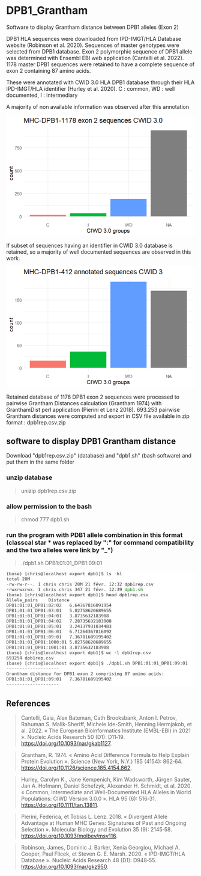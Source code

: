 # DPB1_Grantham
Software to display Grantham distance between DPB1 alleles (Exon 2)


DPB1 HLA sequences were downloaded from IPD-IMGT/HLA Database website (Robinson et al. 2020). Sequences of master genotypes were selected from DPB1 database. Exon 2 polymorphic sequence of DPB1 allele was determined with Ensembl EBI web application (Cantelli et al. 2022). 1178 master DPB1 sequences were retained to have a complete sequence of exon 2 containing 87 amino acids. 

These were annotated with CWID 3.0 HLA DPB1 database through their HLA IPD-IMGT/HLA identifier (Hurley et al. 2020).
C : common, 
WD : well documented, 
I : intermediary

A majority of non available information was observed after this annotation 

![total](https://github.com/cdesterke/DPB1_Grantham/blob/main/total.png)


If subset of sequences having an identifier in CWID 3.0 database is retained, so a majority of well documented sequences are observed in this work. 

![barplot](https://github.com/cdesterke/DPB1_Grantham/blob/main/barplot.png)

Retained database of 1178 DPB1 exon 2 sequences were processed to pairwise Grantham Distances calculation (Grantham 1974) with GranthamDist perl application  (Pierini et Lenz 2018). 693.253 pairwise Grantham distances were computed and export in CSV file available in zip format : dpb1rep.csv.zip


## software to display DPB1 Grantham distance
Download "dpb1rep.csv.zip" (database) and "dpb1.sh" (bash software) and put them in the same folder

### unzip database
> unizip dpb1rep.csv.zip

### allow permission to the bash 
> chmod 777 dpb1.sh

### run the program with PDB1 allele combination in this format (classcal star * was replaced by ":" for command compatibility and the two alleles were link by "_")
> ./dpb1.sh DPB1:01:01_DPB1:09:01

![screen](https://github.com/cdesterke/DPB1_Grantham/blob/main/screen.jpg)




## References 

> Cantelli, Gaia, Alex Bateman, Cath Brooksbank, Anton I. Petrov, Rahuman S. Malik-Sheriff, Michele Ide-Smith, Henning Hermjakob, et al. 2022. « The European Bioinformatics Institute (EMBL-EBI) in 2021 ». Nucleic Acids Research 50 (D1): D11‑19. https://doi.org/10.1093/nar/gkab1127.

> Grantham, R. 1974. « Amino Acid Difference Formula to Help Explain Protein Evolution ». Science (New York, N.Y.) 185 (4154): 862‑64. https://doi.org/10.1126/science.185.4154.862.

> Hurley, Carolyn K., Jane Kempenich, Kim Wadsworth, Jürgen Sauter, Jan A. Hofmann, Daniel Schefzyk, Alexander H. Schmidt, et al. 2020. « Common, Intermediate and Well-Documented HLA Alleles in World Populations: CIWD Version 3.0.0 ». HLA 95 (6): 516‑31. https://doi.org/10.1111/tan.13811.

> Pierini, Federica, et Tobias L. Lenz. 2018. « Divergent Allele Advantage at Human MHC Genes: Signatures of Past and Ongoing Selection ». Molecular Biology and Evolution 35 (9): 2145‑58. https://doi.org/10.1093/molbev/msy116.

> Robinson, James, Dominic J. Barker, Xenia Georgiou, Michael A. Cooper, Paul Flicek, et Steven G. E. Marsh. 2020. « IPD-IMGT/HLA Database ». Nucleic Acids Research 48 (D1): D948‑55. https://doi.org/10.1093/nar/gkz950.


